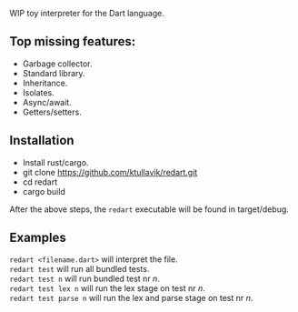 
WIP toy interpreter for the Dart language.

## Top missing features:

* Garbage collector.
* Standard library.
* Inheritance.
* Isolates.
* Async/await.
* Getters/setters.


## Installation

* Install rust/cargo.
* git clone https://github.com/ktullavik/redart.git
* cd redart
* cargo build

After the above steps, the `redart` executable will be found in target/debug.  

## Examples
`redart <filename.dart>` will interpret the file.  
`redart test` will run all bundled tests.  
`redart test n` will run bundled test nr *n*.   
`redart test lex n` will run the lex stage on test nr *n*.  
`redart test parse n` will run the lex and parse stage on test nr *n*.

